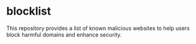 # blocklist
This repository provides a list of known malicious websites to help users block harmful domains and enhance security.
